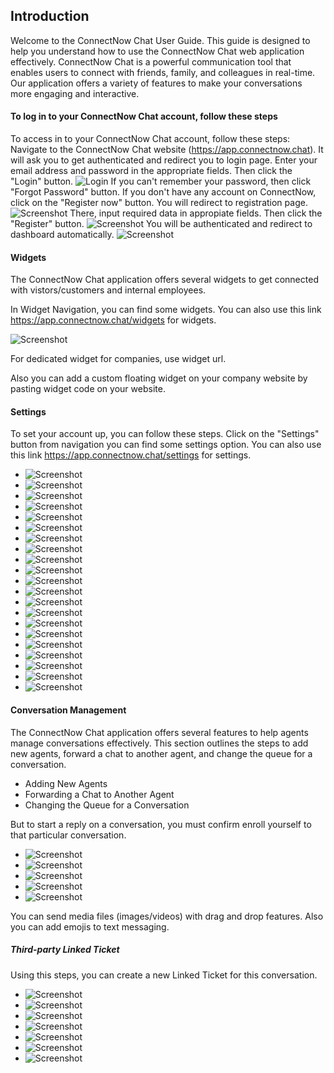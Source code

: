 ## Introduction

Welcome to the ConnectNow Chat User Guide. This guide is designed to help you understand how to use the ConnectNow Chat web application effectively. ConnectNow Chat is a powerful communication tool that enables users to connect with friends, family, and colleagues in real-time. Our application offers a variety of features to make your conversations more engaging and interactive.

#### To log in to your ConnectNow Chat account, follow these steps

To access in to your ConnectNow Chat account, follow these steps:
Navigate to the ConnectNow Chat website (<https://app.connectnow.chat>). It will ask you to get authenticated and redirect you to login page. Enter your email address and password in the appropriate fields. Then click the "Login" button.
![Login](screenshots/demo%20(1).png)
If you can't remember your password, then click "Forgot Password" button.
If you don't have any account on ConnectNow, click on the "Register now" button. You will redirect to registration page.
![Screenshot](screenshots/demo%20(2).png)
There, input required data in appropiate fields. Then click the "Register" button.
![Screenshot](screenshots/demo%20(3).png)
You will be authenticated and redirect to dashboard automatically.
![Screenshot](screenshots/demo%20(4).png)


#### Widgets

The ConnectNow Chat application offers several widgets to get connected with vistors/customers and internal employees.

In Widget Navigation, you can find some widgets. You can also use this link <https://app.connectnow.chat/widgets> for widgets.

![Screenshot](screenshots/demo%20(26).png)

For dedicated widget for companies, use widget url.

Also you can add a custom floating widget on your company website by pasting widget code on your website.

#### Settings

To set your account up, you can follow these steps.
Click on the "Settings" button from navigation you can find some settings option. You can also use this link <https://app.connectnow.chat/settings> for settings.
- ![Screenshot](screenshots/demo%20(5).png)
- ![Screenshot](screenshots/demo%20(6).png)
- ![Screenshot](screenshots/demo%20(7).png)
- ![Screenshot](screenshots/demo%20(8).png)
- ![Screenshot](screenshots/demo%20(9).png)
- ![Screenshot](screenshots/demo%20(10).png)
- ![Screenshot](screenshots/demo%20(11).png)
- ![Screenshot](screenshots/demo%20(12).png)
- ![Screenshot](screenshots/demo%20(13).png)
- ![Screenshot](screenshots/demo%20(14).png)
- ![Screenshot](screenshots/demo%20(15).png)
- ![Screenshot](screenshots/demo%20(16).png)
- ![Screenshot](screenshots/demo%20(17).png)
- ![Screenshot](screenshots/demo%20(18).png)
- ![Screenshot](screenshots/demo%20(19).png)
- ![Screenshot](screenshots/demo%20(20).png)
- ![Screenshot](screenshots/demo%20(21).png)
- ![Screenshot](screenshots/demo%20(22).png)
- ![Screenshot](screenshots/demo%20(23).png)
- ![Screenshot](screenshots/demo%20(24).png)
- ![Screenshot](screenshots/demo%20(25).png)

#### Conversation Management

The ConnectNow Chat application offers several features to help agents manage conversations effectively. This section outlines the steps to add new agents, forward a chat to another agent, and change the queue for a conversation.

- Adding New Agents
- Forwarding a Chat to Another Agent
- Changing the Queue for a Conversation

But to start a reply on a conversation, you must confirm enroll yourself to that particular conversation.

- ![Screenshot](screenshots/demo%20(28).png)
- ![Screenshot](screenshots/demo%20(29).png)
- ![Screenshot](screenshots/demo%20(30).png)
- ![Screenshot](screenshots/demo%20(31).png)
- ![Screenshot](screenshots/demo%20(32).png)

You can send media files (images/videos) with drag and drop features. Also you can add emojis to text messaging.

##### Third-party Linked Ticket

Using this steps, you can create a new Linked Ticket for this conversation.

- ![Screenshot](screenshots/demo%20(33).png)
- ![Screenshot](screenshots/demo%20(34).png)
- ![Screenshot](screenshots/demo%20(35).png)
- ![Screenshot](screenshots/demo%20(36).png)
- ![Screenshot](screenshots/demo%20(37).png)
- ![Screenshot](screenshots/demo%20(38).png)
- ![Screenshot](screenshots/demo%20(39).png)
